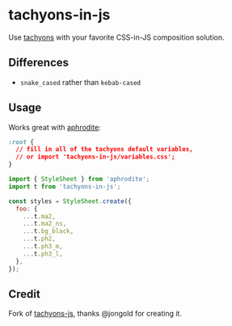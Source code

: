 # tachyons-in-js

Use [tachyons](http://tachyons.io) with your favorite CSS-in-JS composition solution.

## Differences
- `snake_cased` rather than `kebab-cased`

## Usage
Works great with [aphrodite](https://github.com/Khan/aphrodite):
```css
:root {
  // fill in all of the tachyons default variables,
  // or import 'tachyons-in-js/variables.css';
}
```

```javascript
import { StyleSheet } from 'aphrodite';
import t from 'tachyons-in-js';

const styles = StyleSheet.create({
  foo: {
    ...t.ma2,
    ...t.ma2_ns,
    ...t.bg_black,
    ...t.ph2,
    ...t.ph3_m,
    ...t.ph3_l,
  },
});
```

## Credit

Fork of [tachyons-js](https://github.com/jongold/tachyons-js), thanks @jongold for creating it.
